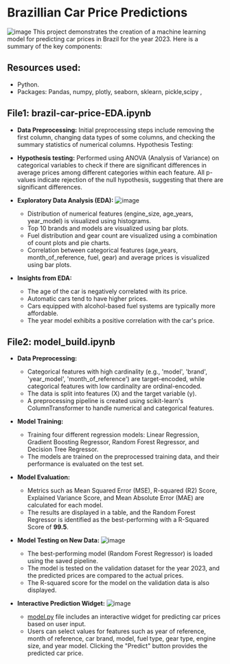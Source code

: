 # Brazillian Car Price Predictions
![image](https://github.com/hugomilesi/Predictions-for-Brazillian-Car-Prices-2023-/assets/71730507/6f2f6d42-9e56-40d2-b380-eddc220f2e51)
This project demonstrates the creation of a machine learning model for predicting car prices in Brazil for the year 2023. Here is a summary of the key components:

## Resources used:
- Python.
- Packages: Pandas, numpy, plotly, seaborn, sklearn, pickle,scipy , 

## File1: brazil-car-price-EDA.ipynb
- **Data Preprocessing:** Initial preprocessing steps include removing the first column, changing data types of some columns, and checking the summary statistics of numerical columns.
Hypothesis Testing:

- **Hypothesis testing:**  Performed using ANOVA (Analysis of Variance) on categorical variables to check if there are significant differences in average prices among different categories within each feature. All p-values indicate rejection of the null hypothesis, suggesting that there are significant differences.

- **Exploratory Data Analysis (EDA):**
  ![image](https://github.com/hugomilesi/Predictions-for-Brazillian-Car-Prices-2023-/assets/71730507/6cd0e93a-c16e-4abd-b683-29702750f948)
  - Distribution of numerical features (engine_size, age_years, year_model) is visualized using histograms.
  - Top 10 brands and models are visualized using bar plots.
  - Fuel distribution and gear count are visualized using a combination of count plots and pie charts.
  - Correlation between categorical features (age_years, month_of_reference, fuel, gear) and average prices is visualized using bar plots.

- **Insights from EDA:**
  - The age of the car is negatively correlated with its price.
  - Automatic cars tend to have higher prices.
  - Cars equipped with alcohol-based fuel systems are typically more affordable.
  - The year model exhibits a positive correlation with the car's price.

## File2: model_build.ipynb

- **Data Preprocessing:**
  - Categorical features with high cardinality (e.g., 'model', 'brand', 'year_model', 'month_of_reference') are target-encoded, while categorical features with low cardinality are ordinal-encoded.
  - The data is split into features (X) and the target variable (y).
  - A preprocessing pipeline is created using scikit-learn's ColumnTransformer to handle numerical and categorical features.

- **Model Training:**
  - Training four different regression models: Linear Regression, Gradient Boosting Regressor, Random Forest Regressor, and Decision Tree Regressor.
  - The models are trained on the preprocessed training data, and their performance is evaluated on the test set.

- **Model Evaluation:**
  - Metrics such as Mean Squared Error (MSE), R-squared (R2) Score, Explained Variance Score, and Mean Absolute Error (MAE) are calculated for each model.
  - The results are displayed in a table, and the Random Forest Regressor is identified as the best-performing with a R-Squared Score of **99.5**.

- **Model Testing on New Data:**
![image](https://github.com/hugomilesi/Predictions-for-Brazillian-Car-Prices-2023-/assets/71730507/dd31afa2-403c-429a-9f61-6dc49b7ec266)
  - The best-performing model (Random Forest Regressor) is loaded using the saved pipeline.
  - The model is tested on the validation dataset for the year 2023, and the predicted prices are compared to the actual prices.
  - The R-squared score for the model on the validation data is also displayed.

- **Interactive Prediction Widget:**
  ![image](https://github.com/hugomilesi/Predictions-for-Brazillian-Car-Prices-2023-/assets/71730507/85caebb0-cfc4-4e32-a3f3-edadae7696d1)
  - [model.py](https://colab.research.google.com/github/hugomilesi/Predictions-for-Brazillian-Car-Prices-2023-/blob/main/model_build.ipynb#scrollTo=Fwx-we927oGf) file includes an interactive widget for predicting car prices based on user input.
  - Users can select values for features such as year of reference, month of reference, car brand, model, fuel type, gear type, engine size, and year model. Clicking the "Predict" button provides the predicted car price.
